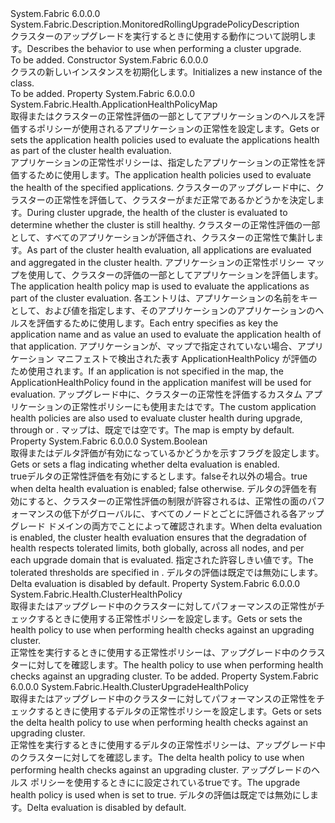 <Type Name="MonitoredRollingFabricUpgradePolicyDescription" FullName="System.Fabric.Description.MonitoredRollingFabricUpgradePolicyDescription">
  <TypeSignature Language="C#" Value="public sealed class MonitoredRollingFabricUpgradePolicyDescription : System.Fabric.Description.MonitoredRollingUpgradePolicyDescription" />
  <TypeSignature Language="ILAsm" Value=".class public auto ansi sealed beforefieldinit MonitoredRollingFabricUpgradePolicyDescription extends System.Fabric.Description.MonitoredRollingUpgradePolicyDescription" />
  <TypeSignature Language="DocId" Value="T:System.Fabric.Description.MonitoredRollingFabricUpgradePolicyDescription" />
  <TypeSignature Language="VB.NET" Value="Public NotInheritable Class MonitoredRollingFabricUpgradePolicyDescription&#xA;Inherits MonitoredRollingUpgradePolicyDescription" />
  <TypeSignature Language="F#" Value="type MonitoredRollingFabricUpgradePolicyDescription = class&#xA;    inherit MonitoredRollingUpgradePolicyDescription" />
  <AssemblyInfo>
    <AssemblyName>System.Fabric</AssemblyName>
    <AssemblyVersion>6.0.0.0</AssemblyVersion>
  </AssemblyInfo>
  <Base>
    <BaseTypeName>System.Fabric.Description.MonitoredRollingUpgradePolicyDescription</BaseTypeName>
  </Base>
  <Interfaces />
  <Docs>
    <summary>
      <para><span data-ttu-id="113c9-101">クラスターのアップグレードを実行するときに使用する動作について説明します。</span><span class="sxs-lookup"><span data-stu-id="113c9-101">Describes the behavior to use when performing a cluster upgrade.</span></span></para>
    </summary>
    <remarks>To be added.</remarks>
  </Docs>
  <Members>
    <Member MemberName=".ctor">
      <MemberSignature Language="C#" Value="public MonitoredRollingFabricUpgradePolicyDescription ();" />
      <MemberSignature Language="ILAsm" Value=".method public hidebysig specialname rtspecialname instance void .ctor() cil managed" />
      <MemberSignature Language="DocId" Value="M:System.Fabric.Description.MonitoredRollingFabricUpgradePolicyDescription.#ctor" />
      <MemberSignature Language="VB.NET" Value="Public Sub New ()" />
      <MemberType>Constructor</MemberType>
      <AssemblyInfo>
        <AssemblyName>System.Fabric</AssemblyName>
        <AssemblyVersion>6.0.0.0</AssemblyVersion>
      </AssemblyInfo>
      <Parameters />
      <Docs>
        <summary>
          <para><span data-ttu-id="113c9-102"><see cref="T:System.Fabric.Description.MonitoredRollingFabricUpgradePolicyDescription" /> クラスの新しいインスタンスを初期化します。</span><span class="sxs-lookup"><span data-stu-id="113c9-102">Initializes a new instance of the <see cref="T:System.Fabric.Description.MonitoredRollingFabricUpgradePolicyDescription" /> class.</span></span></para>
        </summary>
        <remarks>To be added.</remarks>
      </Docs>
    </Member>
    <Member MemberName="ApplicationHealthPolicyMap">
      <MemberSignature Language="C#" Value="public System.Fabric.Health.ApplicationHealthPolicyMap ApplicationHealthPolicyMap { get; }" />
      <MemberSignature Language="ILAsm" Value=".property instance class System.Fabric.Health.ApplicationHealthPolicyMap ApplicationHealthPolicyMap" />
      <MemberSignature Language="DocId" Value="P:System.Fabric.Description.MonitoredRollingFabricUpgradePolicyDescription.ApplicationHealthPolicyMap" />
      <MemberSignature Language="VB.NET" Value="Public ReadOnly Property ApplicationHealthPolicyMap As ApplicationHealthPolicyMap" />
      <MemberSignature Language="F#" Value="member this.ApplicationHealthPolicyMap : System.Fabric.Health.ApplicationHealthPolicyMap" Usage="System.Fabric.Description.MonitoredRollingFabricUpgradePolicyDescription.ApplicationHealthPolicyMap" />
      <MemberType>Property</MemberType>
      <AssemblyInfo>
        <AssemblyName>System.Fabric</AssemblyName>
        <AssemblyVersion>6.0.0.0</AssemblyVersion>
      </AssemblyInfo>
      <ReturnValue>
        <ReturnType>System.Fabric.Health.ApplicationHealthPolicyMap</ReturnType>
      </ReturnValue>
      <Docs>
        <summary>
            <span data-ttu-id="113c9-103">取得またはクラスターの正常性評価の一部としてアプリケーションのヘルスを評価するポリシーが使用されるアプリケーションの正常性を設定します。</span><span class="sxs-lookup"><span data-stu-id="113c9-103">Gets or sets the application health policies used to evaluate the applications health as part of the cluster health evaluation.</span></span> 
            </summary>
        <value><span data-ttu-id="113c9-104">アプリケーションの正常性ポリシーは、指定したアプリケーションの正常性を評価するために使用します。</span><span class="sxs-lookup"><span data-stu-id="113c9-104">The application health policies used to evaluate the health of the specified applications.</span></span></value>
        <remarks>
          <para>
            <span data-ttu-id="113c9-105">クラスターのアップグレード中に、クラスターの正常性を評価して、クラスターがまだ正常であるかどうかを決定します。</span><span class="sxs-lookup"><span data-stu-id="113c9-105">During cluster upgrade, the health of the cluster is evaluated to determine whether the cluster is still healthy.</span></span> <span data-ttu-id="113c9-106">クラスターの正常性評価の一部として、すべてのアプリケーションが評価され、クラスターの正常性で集計します。</span><span class="sxs-lookup"><span data-stu-id="113c9-106">As part of the cluster health evaluation, all applications are evaluated and aggregated in the cluster health.</span></span>
            <span data-ttu-id="113c9-107">アプリケーションの正常性ポリシー マップを使用して、クラスターの評価の一部としてアプリケーションを評価します。</span><span class="sxs-lookup"><span data-stu-id="113c9-107">The application health policy map is used to evaluate the applications as part of the cluster evaluation.</span></span>
            </para>
          <para>
            <span data-ttu-id="113c9-108">各エントリは、アプリケーションの名前をキーとして、および値を指定します、<see cref="T:System.Fabric.Health.ApplicationHealthPolicy" />そのアプリケーションのアプリケーションのヘルスを評価するために使用します。</span><span class="sxs-lookup"><span data-stu-id="113c9-108">Each entry specifies as key the application name and as value an <see cref="T:System.Fabric.Health.ApplicationHealthPolicy" /> used to evaluate the application health of that application.</span></span></para>
          <para>
            <span data-ttu-id="113c9-109">アプリケーションが、マップで指定されていない場合、アプリケーション マニフェストで検出された表す ApplicationHealthPolicy が評価のため使用されます。</span><span class="sxs-lookup"><span data-stu-id="113c9-109">If an application is not specified in the map, the ApplicationHealthPolicy found in the application manifest will be used for evaluation.</span></span> </para>
          <para>
            <span data-ttu-id="113c9-110">アップグレード中に、クラスターの正常性を評価するカスタム アプリケーションの正常性ポリシーにも使用<see cref="M:System.Fabric.FabricClient.HealthClient.GetClusterHealthAsync(System.Fabric.Description.ClusterHealthQueryDescription,System.TimeSpan,System.Threading.CancellationToken)" />または<see cref="M:System.Fabric.FabricClient.HealthClient.GetClusterHealthChunkAsync(System.Fabric.Description.ClusterHealthChunkQueryDescription,System.TimeSpan,System.Threading.CancellationToken)" />です。</span><span class="sxs-lookup"><span data-stu-id="113c9-110">The custom application health policies are also used to evaluate cluster health during upgrade, through <see cref="M:System.Fabric.FabricClient.HealthClient.GetClusterHealthAsync(System.Fabric.Description.ClusterHealthQueryDescription,System.TimeSpan,System.Threading.CancellationToken)" /> or <see cref="M:System.Fabric.FabricClient.HealthClient.GetClusterHealthChunkAsync(System.Fabric.Description.ClusterHealthChunkQueryDescription,System.TimeSpan,System.Threading.CancellationToken)" />.</span></span></para>
          <para>
            <span data-ttu-id="113c9-111">マップは、既定では空です。</span><span class="sxs-lookup"><span data-stu-id="113c9-111">The map is empty by default.</span></span>
            </para>
        </remarks>
      </Docs>
    </Member>
    <Member MemberName="EnableDeltaHealthEvaluation">
      <MemberSignature Language="C#" Value="public bool EnableDeltaHealthEvaluation { get; set; }" />
      <MemberSignature Language="ILAsm" Value=".property instance bool EnableDeltaHealthEvaluation" />
      <MemberSignature Language="DocId" Value="P:System.Fabric.Description.MonitoredRollingFabricUpgradePolicyDescription.EnableDeltaHealthEvaluation" />
      <MemberSignature Language="VB.NET" Value="Public Property EnableDeltaHealthEvaluation As Boolean" />
      <MemberSignature Language="F#" Value="member this.EnableDeltaHealthEvaluation : bool with get, set" Usage="System.Fabric.Description.MonitoredRollingFabricUpgradePolicyDescription.EnableDeltaHealthEvaluation" />
      <MemberType>Property</MemberType>
      <AssemblyInfo>
        <AssemblyName>System.Fabric</AssemblyName>
        <AssemblyVersion>6.0.0.0</AssemblyVersion>
      </AssemblyInfo>
      <ReturnValue>
        <ReturnType>System.Boolean</ReturnType>
      </ReturnValue>
      <Docs>
        <summary>
          <para><span data-ttu-id="113c9-112">取得またはデルタ評価が有効になっているかどうかを示すフラグを設定します。</span><span class="sxs-lookup"><span data-stu-id="113c9-112">Gets or sets a flag indicating whether delta evaluation is enabled.</span></span></para>
        </summary>
        <value>
          <para>
            <span data-ttu-id="113c9-113"><languageKeyword>true</languageKeyword>デルタの正常性評価を有効にするとします。<languageKeyword>false</languageKeyword>それ以外の場合。</span><span class="sxs-lookup"><span data-stu-id="113c9-113"><languageKeyword>true</languageKeyword> when delta health evaluation is enabled; <languageKeyword>false</languageKeyword> otherwise.</span></span></para>
        </value>
        <remarks>
          <para><span data-ttu-id="113c9-114">デルタの評価を有効にすると、クラスターの正常性評価の制限が許容されるは、正常性の面のパフォーマンスの低下がグローバルに、すべてのノードとごとに評価される各アップグレード ドメインの両方でことによって確認されます。</span><span class="sxs-lookup"><span data-stu-id="113c9-114">When delta evaluation is enabled, the cluster health evaluation ensures that the degradation of health respects tolerated limits, both globally, across all nodes, and per each upgrade domain that is evaluated.</span></span> <span data-ttu-id="113c9-115">指定された許容しきい値<see cref="T:System.Fabric.Health.ClusterUpgradeHealthPolicy" />です。</span><span class="sxs-lookup"><span data-stu-id="113c9-115">The tolerated thresholds are specified in <see cref="T:System.Fabric.Health.ClusterUpgradeHealthPolicy" />.</span></span></para>
          <para><span data-ttu-id="113c9-116">デルタの評価は既定では無効にします。</span><span class="sxs-lookup"><span data-stu-id="113c9-116">Delta evaluation is disabled by default.</span></span></para>
        </remarks>
      </Docs>
    </Member>
    <Member MemberName="HealthPolicy">
      <MemberSignature Language="C#" Value="public System.Fabric.Health.ClusterHealthPolicy HealthPolicy { get; set; }" />
      <MemberSignature Language="ILAsm" Value=".property instance class System.Fabric.Health.ClusterHealthPolicy HealthPolicy" />
      <MemberSignature Language="DocId" Value="P:System.Fabric.Description.MonitoredRollingFabricUpgradePolicyDescription.HealthPolicy" />
      <MemberSignature Language="VB.NET" Value="Public Property HealthPolicy As ClusterHealthPolicy" />
      <MemberSignature Language="F#" Value="member this.HealthPolicy : System.Fabric.Health.ClusterHealthPolicy with get, set" Usage="System.Fabric.Description.MonitoredRollingFabricUpgradePolicyDescription.HealthPolicy" />
      <MemberType>Property</MemberType>
      <AssemblyInfo>
        <AssemblyName>System.Fabric</AssemblyName>
        <AssemblyVersion>6.0.0.0</AssemblyVersion>
      </AssemblyInfo>
      <ReturnValue>
        <ReturnType>System.Fabric.Health.ClusterHealthPolicy</ReturnType>
      </ReturnValue>
      <Docs>
        <summary>
          <para><span data-ttu-id="113c9-117">取得またはアップグレード中のクラスターに対してパフォーマンスの正常性がチェックするときに使用する正常性ポリシーを設定します。</span><span class="sxs-lookup"><span data-stu-id="113c9-117">Gets or sets the health policy to use when performing health checks against an upgrading cluster.</span></span></para>
        </summary>
        <value>
          <para><span data-ttu-id="113c9-118">正常性を実行するときに使用する正常性ポリシーは、アップグレード中のクラスターに対してを確認します。</span><span class="sxs-lookup"><span data-stu-id="113c9-118">The health policy to use when performing health checks against an upgrading cluster.</span></span></para>
        </value>
        <remarks>To be added.</remarks>
      </Docs>
    </Member>
    <Member MemberName="UpgradeHealthPolicy">
      <MemberSignature Language="C#" Value="public System.Fabric.Health.ClusterUpgradeHealthPolicy UpgradeHealthPolicy { get; set; }" />
      <MemberSignature Language="ILAsm" Value=".property instance class System.Fabric.Health.ClusterUpgradeHealthPolicy UpgradeHealthPolicy" />
      <MemberSignature Language="DocId" Value="P:System.Fabric.Description.MonitoredRollingFabricUpgradePolicyDescription.UpgradeHealthPolicy" />
      <MemberSignature Language="VB.NET" Value="Public Property UpgradeHealthPolicy As ClusterUpgradeHealthPolicy" />
      <MemberSignature Language="F#" Value="member this.UpgradeHealthPolicy : System.Fabric.Health.ClusterUpgradeHealthPolicy with get, set" Usage="System.Fabric.Description.MonitoredRollingFabricUpgradePolicyDescription.UpgradeHealthPolicy" />
      <MemberType>Property</MemberType>
      <AssemblyInfo>
        <AssemblyName>System.Fabric</AssemblyName>
        <AssemblyVersion>6.0.0.0</AssemblyVersion>
      </AssemblyInfo>
      <ReturnValue>
        <ReturnType>System.Fabric.Health.ClusterUpgradeHealthPolicy</ReturnType>
      </ReturnValue>
      <Docs>
        <summary>
          <para><span data-ttu-id="113c9-119">取得またはアップグレード中のクラスターに対してパフォーマンスの正常性をチェックするときに使用するデルタの正常性ポリシーを設定します。</span><span class="sxs-lookup"><span data-stu-id="113c9-119">Gets or sets the delta health policy to use when performing health checks against an upgrading cluster.</span></span></para>
        </summary>
        <value>
          <para><span data-ttu-id="113c9-120">正常性を実行するときに使用するデルタの正常性ポリシーは、アップグレード中のクラスターに対してを確認します。</span><span class="sxs-lookup"><span data-stu-id="113c9-120">The delta health policy to use when performing health checks against an upgrading cluster.</span></span></para>
        </value>
        <remarks>
          <para>
            <span data-ttu-id="113c9-121">アップグレードのヘルス ポリシーを使用するときに<see cref="P:System.Fabric.Description.FabricUpgradeUpdateDescription.EnableDeltaHealthEvaluation" />に設定されている<languageKeyword>true</languageKeyword>です。</span><span class="sxs-lookup"><span data-stu-id="113c9-121">The upgrade health policy is used when <see cref="P:System.Fabric.Description.FabricUpgradeUpdateDescription.EnableDeltaHealthEvaluation" /> is set to <languageKeyword>true</languageKeyword>.</span></span> <span data-ttu-id="113c9-122">デルタの評価は既定では無効にします。</span><span class="sxs-lookup"><span data-stu-id="113c9-122">Delta evaluation is disabled by default.</span></span>
            </para>
        </remarks>
      </Docs>
    </Member>
  </Members>
</Type>